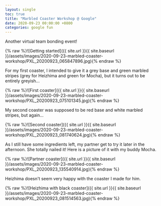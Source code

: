 ```yaml
---
layout: single
toc: true
title: "Marbled Coaster Workshop @ Google"
date: 2020-09-23 00:00:00 +0800
categories: google fun
---
```


Another virtual team bonding event!

{% raw %}![Getting started]({{ site.url }}{{ site.baseurl }}/assets/images/2020-09-23-marbled-coaster-workshop/PXL_20200923_065847896.jpg){% endraw %}

For my first coaster, I intended to give it a grey base and green marbled stripes (grey for Heizhima and green for Mocha), but it turns out to be entirely greyish...

{% raw %}![First coaster]({{ site.url }}{{ site.baseurl }}/assets/images/2020-09-23-marbled-coaster-workshop/PXL_20200923_075101345.jpg){% endraw %}

My second coaster was supposed to be red base and white marbled stripes, but again...

{% raw %}![Second coaster]({{ site.url }}{{ site.baseurl }}/assets/images/2020-09-23-marbled-coaster-workshop/PXL_20200923_081740624.jpg){% endraw %}

As I still have some ingredients left, my partner get to try it later in the afternoon. She totally nailed it! Here is a picture of it with my buddy Mocha.

{% raw %}![Partner coaster]({{ site.url }}{{ site.baseurl }}/assets/images/2020-09-23-marbled-coaster-workshop/PXL_20200923_135540914.jpg){% endraw %}

Heizhima doesn't seem very happy with the coaster I made for him.

{% raw %}![Heizhima with black coaster]({{ site.url }}{{ site.baseurl }}/assets/images/2020-09-23-marbled-coaster-workshop/PXL_20200923_081514563.jpg){% endraw %}
